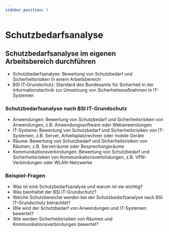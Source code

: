 ```yaml
---
sidebar_position: 3
---
```


# Schutzbedarfsanalyse

<!-- Schutzbedarfsanalyse im eigenen Arbeitsbereich durchführen

-   Schutzbedarfsanalyse nach BSI IT-Grundschutz für
    « Anwendungen
    « |T-Systeme
    « Räume
    « Kommunikationsverbindungen -->

## Schutzbedarfsanalyse im eigenen Arbeitsbereich durchführen

-   Schutzbedarfsanalyse: Bewertung von Schutzbedarf und Sicherheitsrisiken in einem Arbeitsbereich
-   BSI IT-Grundschutz: Standard des Bundesamts für Sicherheit in der Informationstechnik zur Umsetzung von Sicherheitsmaßnahmen in IT-Systemen

### Schutzbedarfsanalyse nach BSI IT-Grundschutz

-   Anwendungen: Bewertung von Schutzbedarf und Sicherheitsrisiken von Anwendungen, z.B. Anwendungssoftware oder Webanwendungen
-   IT-Systeme: Bewertung von Schutzbedarf und Sicherheitsrisiken von IT-Systemen, z.B. Server, Arbeitsplatzrechner oder mobile Geräte
-   Räume: Bewertung von Schutzbedarf und Sicherheitsrisiken von Räumen, z.B. Serverräume oder Besprechungsräume
-   Kommunikationsverbindungen: Bewertung von Schutzbedarf und Sicherheitsrisiken von Kommunikationsverbindungen, z.B. VPN-Verbindungen oder WLAN-Netzwerke

### Beispiel-Fragen

-   Was ist eine Schutzbedarfsanalyse und warum ist sie wichtig?
-   Was beinhaltet der BSI IT-Grundschutz?
-   Welche Schutzbereiche werden bei der Schutzbedarfsanalyse nach BSI IT-Grundschutz betrachtet?
-   Wie wird der Schutzbedarf von Anwendungen und IT-Systemen bewertet?
-   Wie werden Sicherheitsrisiken von Räumen und Kommunikationsverbindungen bewertet?
